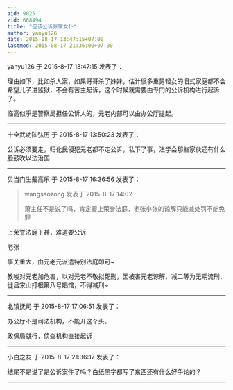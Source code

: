 ```yaml
---
aid: 9025
zid: 608494
title: "应该公诉张家女仆"
author: yanyu126
date: 2015-08-17 13:47:15+07:00
lastmod: 2015-08-17 21:36:00+07:00
---
```


yanyu126 于 2015-8-17 13:47:15 发表了：

理由如下，比如杀人案，如果哥哥杀了妹妹，估计很多重男轻女的旧式家庭都不会希望儿子进监狱，不会有苦主起诉，这个时候就需要由专门的公诉机构进行起诉了。

临高似乎是警察局担任公诉人的，元老内部可以由办公厅提起。

---

十全武功陈弘历 于 2015-8-17 13:50:23 发表了：

公诉必须要走，归化民侵犯元老都不走公诉，私下了事，法学会那些家伙还有什么脸鼓吹以法治国

---

贝当门生戴高乐 于 2015-8-17 16:36:56 发表了：

> wangsaozong 发表于 2015-8-17 14:02
>
> 萧主任不是说了吗，肯定要上荣誉法庭，老张小张的谅解只能减处罚不能免罪

上荣誉法庭干甚，难道要公诉

老张

事关重大，由元老元派遣特别法庭即可~

教唆对元老加危害，以对元老不敬拟死刑，因被害元老谅解，减二等为无期流刑，徙吕宋山打根第八号娼馆，不得减刑~

---

北镇抚司 于 2015-8-17 17:06:51 发表了：

办公厅不是司法机构，不能开这个头。

政保局就行，侦查机构直接起诉

---

小白之友 于 2015-8-17 21:36:17 发表了：

结尾不是说了是公诉案件了吗？白纸黑字都写了东西还有什么好争论的？

---

